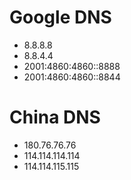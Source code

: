 Google DNS
=====
* 8.8.8.8
* 8.8.4.4
* 2001:4860:4860::8888
* 2001:4860:4860::8844

China DNS
====
* 180.76.76.76
* 114.114.114.114
* 114.114.115.115
